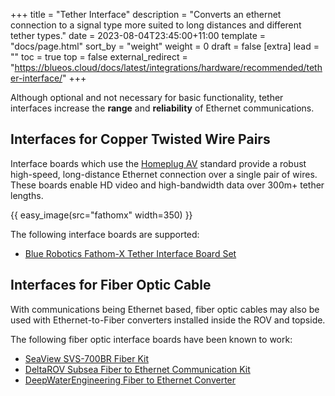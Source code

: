 +++
title = "Tether Interface"
description = "Converts an ethernet connection to a signal type more suited to long distances and different tether types."
date = 2023-08-04T23:45:00+11:00
template = "docs/page.html"
sort_by = "weight"
weight = 0
draft = false
[extra]
lead = ""
toc = true
top = false
external_redirect = "https://blueos.cloud/docs/latest/integrations/hardware/recommended/tether-interface/"
+++

Although optional and not necessary for basic functionality, tether interfaces increase the **range** and **reliability** of Ethernet communications.

## Interfaces for Copper Twisted Wire Pairs

Interface boards which use the [Homeplug AV](https://en.wikipedia.org/wiki/HomePlug#HomePlug_AV) standard provide a robust high-speed, long-distance Ethernet connection over a single pair of wires. These boards enable HD video and high-bandwidth data over 300m+ tether lengths.

{{ easy_image(src="fathomx" width=350) }}

The following interface boards are supported:
* [Blue Robotics Fathom-X Tether Interface Board Set](https://bluerobotics.com/store/comm-control-power/tether-interface/fathom-x-r1/)

## Interfaces for Fiber Optic Cable

With communications being Ethernet based, fiber optic cables may also be used with Ethernet-to-Fiber converters installed inside the ROV and topside.

The following fiber optic interface boards have been known to work: 
* [SeaView SVS-700BR Fiber Kit](https://www.seaviewsystems.com/products/blue-robotics-bluerov2-and-accessories/bluerov2-fiber-optic-upgrade-kit/)
* [DeltaROV Subsea Fiber to Ethernet Communication Kit](http://www.deltarov.com/new/product/drov-subsea-fiber-to-ethernet-communication-kit/)
* [DeepWaterEngineering Fiber to Ethernet Converter](https://dwe.ai/products/ethernet-fiber-converter)
